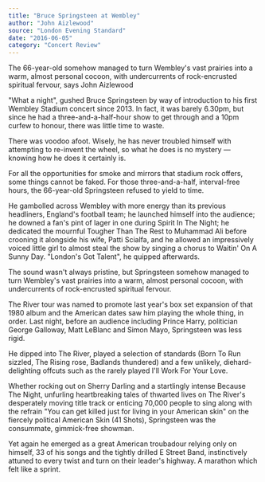 ```yaml
---
title: "Bruce Springsteen at Wembley"
author: "John Aizlewood"
source: "London Evening Standard"
date: "2016-06-05"
category: "Concert Review"
---
```


The 66-year-old somehow managed to turn Wembley's vast prairies into a warm, almost personal cocoon, with undercurrents of rock-encrusted spiritual fervour, says John Aizlewood

"What a night", gushed Bruce Springsteen by way of introduction to his first Wembley Stadium concert since 2013. In fact, it was barely 6.30pm, but since he had a three-and-a-half-hour show to get through and a 10pm curfew to honour, there was little time to waste.

There was voodoo afoot. Wisely, he has never troubled himself with attempting to re-invent the wheel, so what he does is no mystery — knowing how he does it certainly is.

For all the opportunities for smoke and mirrors that stadium rock offers, some things cannot be faked. For those three-and-a-half, interval-free hours, the 66-year-old Springsteen refused to yield to time.

He gambolled across Wembley with more energy than its previous headliners, England's football team; he launched himself into the audience; he downed a fan's pint of lager in one during Spirit In The Night; he dedicated the mournful Tougher Than The Rest to Muhammad Ali before crooning it alongside his wife, Patti Scialfa, and he allowed an impressively voiced little girl to almost steal the show by singing a chorus to Waitin' On A Sunny Day. "London's Got Talent", he quipped afterwards.

The sound wasn't always pristine, but Springsteen somehow managed to turn Wembley's vast prairies into a warm, almost personal cocoon, with undercurrents of rock-encrusted spiritual fervour.

The River tour was named to promote last year's box set expansion of that 1980 album and the American dates saw him playing the whole thing, in order. Last night, before an audience including Prince Harry, politician George Galloway, Matt LeBlanc and Simon Mayo, Springsteen was less rigid.

He dipped into The River, played a selection of standards (Born To Run sizzled, The Rising rose, Badlands thundered) and a few unlikely, diehard- delighting offcuts such as the rarely played I'll Work For Your Love.

Whether rocking out on Sherry Darling and a startlingly intense Because The Night, unfurling heartbreaking tales of thwarted lives on The River's desperately moving title track or enticing 70,000 people to sing along with the refrain "You can get killed just for living in your American skin" on the fiercely political American Skin (41 Shots), Springsteen was the consummate, gimmick-free showman.

Yet again he emerged as a great American troubadour relying only on himself, 33 of his songs and the tightly drilled E Street Band, instinctively attuned to every twist and turn on their leader's highway. A marathon which felt like a sprint.
